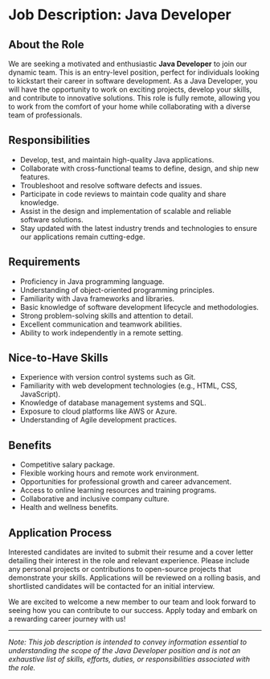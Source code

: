 # Job Description: Java Developer

## About the Role

We are seeking a motivated and enthusiastic **Java Developer** to join our dynamic team. This is an entry-level position, perfect for individuals looking to kickstart their career in software development. As a Java Developer, you will have the opportunity to work on exciting projects, develop your skills, and contribute to innovative solutions. This role is fully remote, allowing you to work from the comfort of your home while collaborating with a diverse team of professionals.

## Responsibilities

- Develop, test, and maintain high-quality Java applications.
- Collaborate with cross-functional teams to define, design, and ship new features.
- Troubleshoot and resolve software defects and issues.
- Participate in code reviews to maintain code quality and share knowledge.
- Assist in the design and implementation of scalable and reliable software solutions.
- Stay updated with the latest industry trends and technologies to ensure our applications remain cutting-edge.

## Requirements

- Proficiency in Java programming language.
- Understanding of object-oriented programming principles.
- Familiarity with Java frameworks and libraries.
- Basic knowledge of software development lifecycle and methodologies.
- Strong problem-solving skills and attention to detail.
- Excellent communication and teamwork abilities.
- Ability to work independently in a remote setting.

## Nice-to-Have Skills

- Experience with version control systems such as Git.
- Familiarity with web development technologies (e.g., HTML, CSS, JavaScript).
- Knowledge of database management systems and SQL.
- Exposure to cloud platforms like AWS or Azure.
- Understanding of Agile development practices.

## Benefits

- Competitive salary package.
- Flexible working hours and remote work environment.
- Opportunities for professional growth and career advancement.
- Access to online learning resources and training programs.
- Collaborative and inclusive company culture.
- Health and wellness benefits.

## Application Process

Interested candidates are invited to submit their resume and a cover letter detailing their interest in the role and relevant experience. Please include any personal projects or contributions to open-source projects that demonstrate your skills. Applications will be reviewed on a rolling basis, and shortlisted candidates will be contacted for an initial interview.

We are excited to welcome a new member to our team and look forward to seeing how you can contribute to our success. Apply today and embark on a rewarding career journey with us!

---

*Note: This job description is intended to convey information essential to understanding the scope of the Java Developer position and is not an exhaustive list of skills, efforts, duties, or responsibilities associated with the role.*